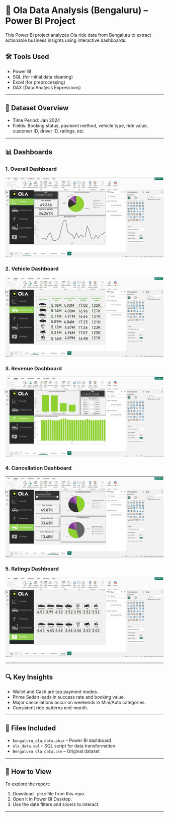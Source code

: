 # 🚖 Ola Data Analysis (Bengaluru) – Power BI Project

This Power BI project analyzes Ola ride data from Bengaluru to extract actionable business insights using interactive dashboards.

## 🛠️ Tools Used
- Power BI
- SQL (for initial data cleaning)
- Excel (for preprocessing)
- DAX (Data Analysis Expressions)

---

## 📂 Dataset Overview
- Time Period: Jan 2024
- Fields: Booking status, payment method, vehicle type, ride value, customer ID, driver ID, ratings, etc.

---

## 📊 Dashboards

### 1. Overall Dashboard
![overall dashboard](overalldashboard.png)

### 2. Vehicle Dashboard
![vehicle dashboard](vehicledashboard.png)

### 3. Revenue Dashboard
![revenue dashboard](revenuedashboard.png)

### 4. Cancellation Dashboard
![cancellation dashboard](cancellationdashboard.png)

### 5. Ratings Dashboard
![ratings dashboard](ratingsdashboard.png)

---

## 🔍 Key Insights
- Wallet and Cash are top payment modes.
- Prime Sedan leads in success rate and booking value.
- Major cancellations occur on weekends in Mini/Auto categories.
- Consistent ride patterns mid-month.

---

## 📁 Files Included
- `bengaluru_ola_data.pbix` – Power BI dashboard
- `ola_data.sql` – SQL script for data transformation
- `Bengaluru ola data.csv` – Original dataset

---

## 📌 How to View
To explore the report:
1. Download `.pbix` file from this repo.
2. Open it in Power BI Desktop.
3. Use the date filters and slicers to interact.

---
